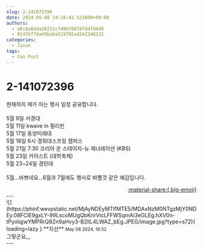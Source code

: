 ```yaml
---
slug: 2-141072396
date: 2024-05-08 14:18:42.521000+09:00
authors:
  - a6c6a6dda26211cf49b70d74fd4fd440
  - 01435f74a49ba8a519705ad242348232
categories:
  - Jisun
tags:
  - Fan Post
---
```


# 2-141072396

<div class="post-container" markdown="1">
<div class="content-container md-sidebar__scrollwrap" markdown="1">

현재까지 제가 아는 행사 일정 공유합니다.<br><br>5월 9일            서경대<br>5월 11일          kwave in 필리핀<br>5월 17일         동양미래대<br>5월 18일 6시    경희대스프링 캠퍼스 <br>5월 21일 7:30  코리아 온 스테이지-뉴 제너레이션 (KBS)<br>5월 23일          카이스트 (대학축제)<br>5월 23~24일   경민대 <br> <br>5월...바쁘네요...6월과 7월에도 행사로 바쁠것 같은 예감입니다.

</div>
</div>

<div style="text-align: right;" markdown="1">
<a href="https://weverse.io/fromis9/fanpost/2-141072396" style="text-align: right;">:material-share:{.big-emoji}</a>
</div>
---

<div class="comments-container md-sidebar__scrollwrap" markdown="1">
<div class="comment" markdown="1">
<div class='id-container' markdown="1">
![](https://phinf.wevpstatic.net/MjAyNDEyMTlfMTE5/MDAxNzM0NTgzMjY0NDEy.08FClE9gxLY-99LscoMUgQbKnrVicLFFWSqmAi3eGLEg.hXV0n-tPyoIqjwYMPRrQ8Zn9aHvy3-B2llL4LWAZ_bEg.JPEG/image.jpg?type=s72){ loading=lazy }
**<span class="artist">지선</span>** <small>May 08 2024, 16:52</small><br>
</div>
<div class='comment-body' markdown="1">
그렇군요,,,
</div>
</div>
</div>
---

